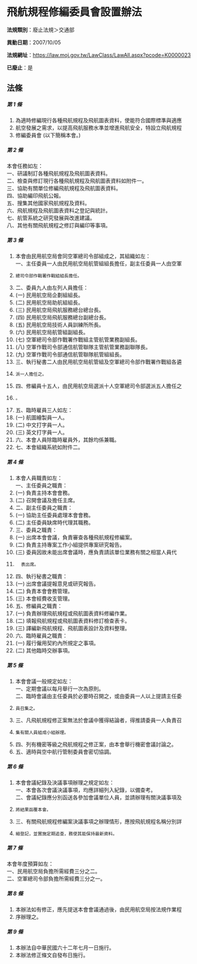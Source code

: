 # 飛航規程修編委員會設置辦法

**法規類別**：廢止法規＞交通部

**異動日期**：2007/10/05  

**法規網址**：https://law.moj.gov.tw/LawClass/LawAll.aspx?pcode=K0000023

**已廢止**：是



## 法條
##### 第 1 條
1. 為適時修編現行各種飛航規程及飛航圖表資料，使能符合國際標準與適應
1. 航空發展之需求，以提高飛航服務水準並增進飛航安全，特設立飛航規程
1. 修編委員會 (以下簡稱本會。)

##### 第 2 條
本會任務如左：  
一、研議制訂各種飛航規程及飛航圖表資料。  
二、檢查與修訂現行各種飛航規程及飛航圖表資料如附件一。  
三、協助有關單位修編飛航規程及飛航圖表資料。  
四、協助編印飛航公報。  
五、搜集其他國家飛航規程及資料。  
六、飛航規程及飛航圖表資料之登記與統計。  
七、航管系統之研究發展與改進建議。  
八、其他有關飛航規程之修訂與編印等事項。

##### 第 3 條
1. 本會由民用航空局會同空軍總司令部組成之，其組織如左：  
一、主任委員一人由民用航空局航管組組長擔任，副主任委員一人由空軍
1.     總司令部作戰署作戰組組長擔任。
1. 二、委員九人由左列人員擔任：
1.  (一) 民用航空局企劃組組長。
1.  (二) 民用航空局助航組組長。
1.  (三) 民用航空局飛航服務總台總台長。
1.  (四) 民用航空局飛航服務總台副總台長。
1.  (五) 民用航空局技術人員訓練所所長。
1.  (六) 民用航空局航管組副組長。
1.  (七) 空軍總司令部作戰署作戰組主管航管業務副組長。
1.  (八) 空軍作戰司令部通信航管聯隊主管航管業務副聯隊長。
1.  (九) 空軍作戰司令部通信航管聯隊航管組組長。
1. 三、執行秘書二人由民用航空局航管組及空軍總司令部作戰署作戰組各遴
1.     派一人擔任之。
1. 四、修編員十五人，由民用航空局選派十人空軍總司令部選派五人擔任之
1.     。
1. 五、臨時雇員三人如左：
1.  (一) 航圖繪製員一人。
1.  (二) 中文打字員一人。
1.  (三) 英文打字員一人。
1. 六、本會人員除臨時雇員外，其餘均係兼職。
1. 七、本會組織系統如附件二。

##### 第 4 條
1. 本會人員職責如左：  
一、主任委員之職責：
1.  (一) 負責主持本會會務。
1.  (二) 召開會議及擔任主席。
1. 二、副主任委員之職責：
1.  (一) 協助主任委員處理本會會務。
1.  (二) 主任委員缺席時代理其職務。
1. 三、委員之職責：
1.  (一) 出席本會會議，負責審查各種飛航規程修編案。
1.  (二) 負責主持專案工作小組提供專案研究報告。
1.  (三) 委員因故未能出席會議時，應負責請該單位業務有關之相當人員代
1.       表出席。
1. 四、執行秘書之職責：
1.  (一) 出席會議提報意見或研究報告。
1.  (二) 負責本會會務管理。
1.  (三) 本會經費收支管理。
1. 五、修編員之職責：
1.  (一) 負責辦理飛航規程或飛航圖表資料修編作業。
1.  (二) 填報飛航規程或飛航圖表資料修訂檢查表卡。
1.  (三) 譯編新飛航規程、飛航圖表設計及資料整理。
1. 六、臨時雇員之職責：
1.  (一) 履行僱用契約內所規定之事項。
1.  (二) 其他臨時交辦事項。

##### 第 5 條
1. 本會會議一般規定如左：  
一、定期會議以每月舉行一次為原則。  
二、臨時會議由主任委員於必要時召開之，或由委員一人以上提請主任委
1.     員召集之。
1. 三、凡飛航規程修正案無法於會議中獲得結論者，得推請委員一人負責召
1.     集有關人員組成小組辦理。
1. 四、列有機密等級之飛航規程之修正案，由本會舉行機密會議討論之。
1. 五、適時與空中航行管制委員會密切協調。

##### 第 6 條
1. 本會會議紀錄及決議事項辦理之規定如左：  
一、本會各次會議決議事項，均應詳細列入紀錄，以備查考。  
二、會議紀錄應分別函送各參加會議單位人員，並請辦理有關決議事項及
1.     將結果函覆本會。
1. 三、有關飛航規程修編案決議事項之辦理情形，應按飛航規程名稱分別詳
1.     細登記，並實施定期追查，務使其能保持最新資料。

##### 第 7 條
本會年度預算如左：  
一、民用航空局負擔所需經費三分之二。  
二、空軍總司令部負擔所需經費三分之一。

##### 第 8 條
1. 本辦法如有修正，應先提送本會會議通過後，由民用航空局按法規作業程
1. 序辦理之。

##### 第 9 條
1. 本辦法自中華民國六十二年七月一日施行。
1. 本辦法修正條文自發布日施行。


